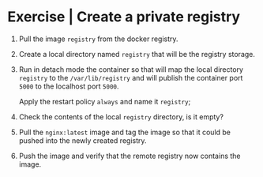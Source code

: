 # Exercise | Create a private registry

1. Pull the image `registry` from the docker registry.

2. Create a local directory named `registry` that will be the registry storage.

3. Run in detach mode the container so that will map the local directory
   `registry` to the `/var/lib/registry` and will publish the container port
   `5000` to the localhost port `5000`.

   Apply the restart policy `always` and name it `registry`;

4. Check the contents of the local `registry` directory, is it empty?

5. Pull the `nginx:latest` image and tag the image so that it could be pushed
   into the newly created registry.

6. Push the image and verify that the remote registry now contains the image.
